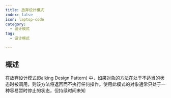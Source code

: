 ```yaml
---
title: 放弃设计模式
index: false
icon: laptop-code
category:
  - 设计模式
tag: 
  - 设计模式

---
```


## 概述

在放弃设计模式(Balking Design Pattern) 中，如果对象的方法在处于不适当的状态时被调用，则该方法将返回而不执行任何操作。使用此模式的对象通常只处于一种容易暂时停止的状态，但持续时间未知
